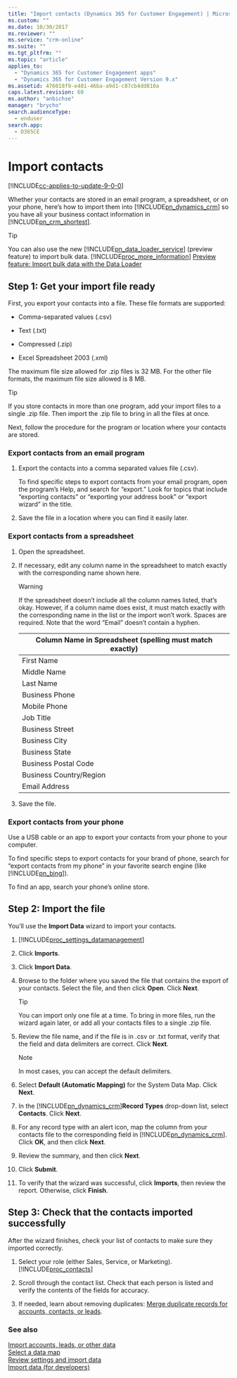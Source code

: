 ```yaml
---
title: "Import contacts (Dynamics 365 for Customer Engagement) | MicrosoftDocs"
ms.custom: ""
ms.date: 10/30/2017
ms.reviewer: ""
ms.service: "crm-online"
ms.suite: ""
ms.tgt_pltfrm: ""
ms.topic: "article"
applies_to: 
  - "Dynamics 365 for Customer Engagement apps"
  - "Dynamics 365 for Customer Engagement Version 9.x"
ms.assetid: 476018f9-e481-46ba-a9d1-c87cb4dd810a
caps.latest.revision: 60
ms.author: "anbichse"
manager: "brycho"
search.audienceType: 
  - enduser
search.app: 
  - D365CE
---
```

# Import contacts

[!INCLUDE[cc-applies-to-update-9-0-0](../includes/cc_applies_to_update_9_0_0.md)]

Whether your contacts are stored in an email program, a spreadsheet, or on your phone, here’s how to import them into [!INCLUDE[pn_dynamics_crm](../includes/pn-dynamics-crm.md)] so you have all your business contact information in [!INCLUDE[pn_crm_shortest](../includes/pn-crm-shortest.md)].  

> [!TIP]
>  You can also use the new [!INCLUDE[pn_data_loader_service](../includes/pn-data-loader-service.md)] (preview feature) to import bulk data. [!INCLUDE[proc_more_information](../includes/proc-more-information.md)] [Preview feature: Import bulk data with the Data Loader](../admin/import-bulk-data-data-loader.md)  
  
## Step 1: Get your import file ready  
First, you export your contacts into a file. These file formats are supported:  
  
-   Comma-separated values (.csv)  
  
-   Text (.txt)  
  
-   Compressed (.zip)  
  
-   Excel Spreadsheet 2003 (.xml)  
  
The maximum file size allowed for .zip files is 32 MB. For the other file formats, the maximum file size allowed is 8 MB.  
  
> [!TIP]
>  If you store contacts in more than one program, add your import files to a single .zip file. Then import the .zip file to bring in all the files at once.  
  
Next, follow the procedure for the program or location where your contacts are stored.  
  
### Export contacts from an email program  
  
1.  Export the contacts into a comma separated values file (.csv).  
  
     To find specific steps to export contacts from your email program, open the program’s Help, and search for “export.” Look for topics that include “exporting contacts” or “exporting your address book” or “export wizard” in the title.  
  
2.  Save the file in a location where you can find it easily later.  
  
### Export contacts from a spreadsheet  
  
1.  Open the spreadsheet.  
  
2.  If necessary, edit any column name in the spreadsheet to match exactly with the corresponding name shown here.  
  
    > [!WARNING]
    >  If the spreadsheet doesn’t include all the column names listed, that’s okay. However, if a column name does exist, it must match exactly with the corresponding name in the list or the import won’t work. Spaces are required. Note that the word “Email” doesn’t contain a hyphen.  

    |**Column Name in Spreadsheet (spelling must match exactly)**|
    |---------|
    |First Name|  
    |Middle Name|  
    |Last Name|  
    |Business Phone|  
    |Mobile Phone|  
    |Job Title|  
    |Business Street|  
    |Business City|  
    |Business State|  
    |Business Postal Code|  
    |Business Country/Region|  
    |Email Address|  
  
3.  Save the file.  
  
### Export contacts from your phone  

Use a USB cable or an app to export your contacts from your phone to your computer.
  
To find specific steps to export contacts for your brand of phone, search for “export contacts from my phone” in your favorite search engine (like [!INCLUDE[pn_bing](../includes/pn-bing.md)]).  
  
To find an app, search your phone’s online store.  
  
## Step 2: Import the file  
 You’ll use the **Import Data** wizard to import your contacts.  
  
1. [!INCLUDE[proc_settings_datamanagement](../includes/proc-settings-datamanagement.md)]  
  
2. Click **Imports**.  
  
3. Click **Import Data**.  
  
4. Browse to the folder where you saved the file that contains the export of your contacts. Select the file, and then click **Open**. Click **Next**.  
  
   > [!TIP]
   >  You can import only one file at a time. To bring in more files, run the wizard again later, or add all your contacts files to a single .zip file.  
  
5. Review the file name, and if the file is in .csv or .txt format, verify that the field and data delimiters are correct. Click **Next**.  
  
   > [!NOTE]
   >  In most cases, you can accept the default delimiters.  
  
6. Select **Default (Automatic Mapping)** for the System Data Map. Click **Next**.  
  
7. In the [!INCLUDE[pn_dynamics_crm](../includes/pn-dynamics-crm.md)]**Record Types** drop-down list, select **Contacts**. Click **Next**.  
  
8. For any record type with an alert icon, map the column from your contacts file to the corresponding field in [!INCLUDE[pn_dynamics_crm](../includes/pn-dynamics-crm.md)]. Click **OK**, and then click **Next**.  
  
9. Review the summary, and then click **Next**.  
  
10. Click **Submit**.  
  
11. To verify that the wizard was successful, click **Imports**, then review the report. Otherwise, click **Finish**.  
  
## Step 3: Check that the contacts imported successfully  
 After the wizard finishes, check your list of contacts to make sure they imported correctly.  
  
1. Select your role (either Sales, Service, or Marketing). [!INCLUDE[proc_contacts](../includes/proc-contacts.md)]  
  
2. Scroll through the contact list. Check that each person is listed and verify the contents of the fields for accuracy.

3. If needed, learn about removing duplicates: [Merge duplicate records for accounts, contacts, or leads](merge-duplicate-records-accounts-contacts-leads.md).  
  
### See also  
 [Import accounts, leads, or other data](../basics/import-accounts-leads-other-data.md)    
 [Select a data map](select-data-map.md)    
 [Review settings and import data](review-settings-import-data.md)   
 [Import data (for developers)](../developer/import-data.md)
